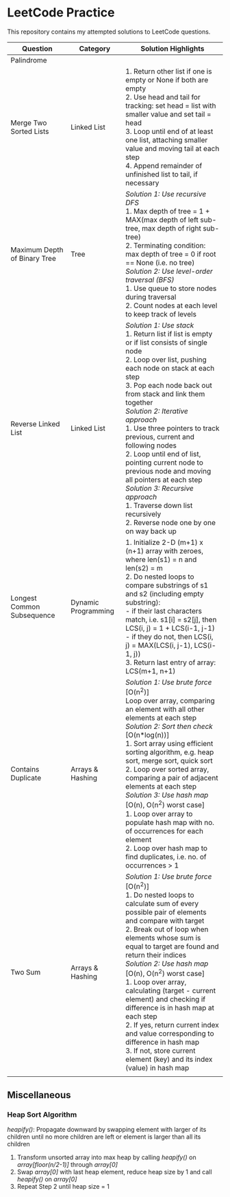 # LeetCode Practice

This repository contains my attempted solutions to LeetCode questions.

| Question | Category | Solution Highlights |
| -------- | -------- | ------------------- |
| Palindrome | |
| Merge Two Sorted Lists | Linked List | 1. Return other list if one is empty or None if both are empty <br> 2. Use head and tail for tracking: set head = list with smaller value and set tail = head <br> 3. Loop until end of at least one list, attaching smaller value and moving tail at each step <br> 4. Append remainder of unfinished list to tail, if necessary |
| Maximum Depth of Binary Tree | Tree | *Solution 1: Use recursive DFS* <br> 1. Max depth of tree = 1 + MAX(max depth of left sub-tree, max depth of right sub-tree) <br> 2. Terminating condition: max depth of tree = 0 if root == None (i.e. no tree) <br> *Solution 2: Use level-order traversal (BFS)* <br> 1. Use queue to store nodes during traversal <br> 2. Count nodes at each level to keep track of levels |
| Reverse Linked List | Linked List | *Solution 1: Use stack* <br> 1. Return list if list is empty or if list consists of single node <br> 2. Loop over list, pushing each node on stack at each step <br> 3. Pop each node back out from stack and link them together <br> *Solution 2: Iterative approach* <br> 1. Use three pointers to track previous, current and following nodes <br> 2. Loop until end of list, pointing current node to previous node and moving all pointers at each step <br> *Solution 3: Recursive approach* <br> 1. Traverse down list recursively <br> 2. Reverse node one by one on way back up |
| Longest Common Subsequence | Dynamic Programming | 1. Initialize 2-D (m+1) x (n+1) array with zeroes, where len(s1) = n and len(s2) = m <br> 2. Do nested loops to compare substrings of s1 and s2 (including empty substring): <br> - if their last characters match, i.e. s1[i] = s2[j], then LCS(i, j) = 1 + LCS(i-1, j-1) <br> - if they do not, then LCS(i, j) = MAX(LCS(i, j-1), LCS(i-1, j)) <br> 3. Return last entry of array: LCS(m+1, n+1) |
| Contains Duplicate | Arrays & Hashing | *Solution 1: Use brute force* [O(n<sup>2</sup>)] <br> Loop over array, comparing an element with all other elements at each step <br> *Solution 2: Sort then check* [O(n*log(n))] <br> 1. Sort array using efficient sorting algorithm, e.g. heap sort, merge sort, quick sort <br> 2. Loop over sorted array, comparing a pair of adjacent elements at each step <br> *Solution 3: Use hash map* [O(n), O(n<sup>2</sup>) worst case] <br> 1. Loop over array to populate hash map with no. of occurrences for each element <br> 2. Loop over hash map to find duplicates, i.e. no. of occurrences > 1 |
| Two Sum | Arrays & Hashing | *Solution 1: Use brute force* [O(n<sup>2</sup>)] <br> 1. Do nested loops to calculate sum of every possible pair of elements and compare with target <br> 2. Break out of loop when elements whose sum is equal to target are found and return their indices <br> *Solution 2: Use hash map* [O(n), O(n<sup>2</sup>) worst case] <br> 1. Loop over array, calculating (target - current element) and checking if difference is in hash map at each step <br> 2. If yes, return current index and value corresponding to difference in hash map <br> 3. If not, store current element (key) and its index (value) in hash map |
||||

## Miscellaneous

### Heap Sort Algorithm
*heapify()*: Propagate downward by swapping element with larger of its children until no more children are left or element is larger than all its children
1. Transform unsorted array into max heap by calling *heapify()* on *array[floor(n/2-1)]* through *array[0]*
2. Swap *array[0]* with last heap element, reduce heap size by 1 and call *heapify()* on *array[0]*
3. Repeat Step 2 until heap size = 1
